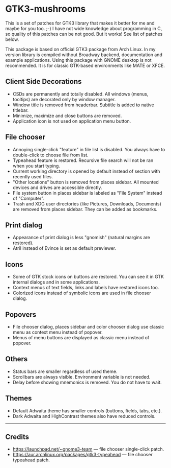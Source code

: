 ﻿GTK3-mushrooms
===

This is a set of patches for GTK3 library that makes it better for me and maybe for you too. ;-) I have not wide knowledge about programming in C, so quality of this patches can be not good. But it works! See list of patches below.

This package is based on official GTK3 package from Arch Linux. In my version library is compiled without Broadway backend, documentation and example applications. Using this package with GNOME desktop is not recommended. It is for classic GTK-based environments like MATE or XFCE.

Client Side Decorations
---

* CSDs are permanently and totally disabled. All windows (menus, tooltips) are decorated only by window manager.
* Window title is removed from headerbar. Subtitle is added to native titlebar.
* Minimize, maximize and close buttons are removed.
* Application icon is not used on application menu button.

File chooser
---

* Annoying single-click "feature" in file list is disabled. You always have to double-click to choose file from list.
* Typeahead feature is restored. Recursive file search will not be ran when you start typing.
* Current working directory is opened by default instead of section with recently used files.
* "Other locations" button is removed from places sidebar. All mounted devices and drives are accessible directly.
* File system button in places sidebar is labeled as "File System" instead of "Computer".
* Trash and XDG user directories (like Pictures, Downloads, Documents) are removed from places sidebar. They can be added as bookmarks.

Print dialog
---

* Appearance of print dialog is less "gnomish" (natural margins are restored).
* Atril instead of Evince is set as default previewer.

Icons
---

* Some of GTK stock icons on buttons are restored. You can see it in GTK internal dialogs and in some applications.
* Context menus of text fields, links and labels have restored icons too.
* Colorized icons instead of symbolic icons are used in file chooser dialog.

Popovers
---

* File chooser dialog, places sidebar and color chooser dialog use classic menu as context menu instead of popover.
* Menus of menu buttons are displayed as classic menu instead of popover.

Others
---

* Status bars are smaller regardless of used theme.
* Scrollbars are always visible. Environment variable is not needed.
* Delay before showing mnemonics is removed. You do not have to wait.

Themes
---

* Default Adwaita theme has smaller controls (buttons, fields, tabs, etc.).
* Dark Adwaita and HighContrast themes also have reduced controls.

--------

Credits
---

* https://launchpad.net/~gnome3-team — file chooser single-click patch.
* https://aur.archlinux.org/packages/gtk3-typeahead — file chooser typeahead patch.
